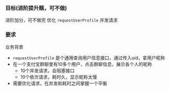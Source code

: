 ### 目标(进阶提升题，可不做)

进阶加分，可不做完
优化 `requestUserProfile` 并发请求

### 要求

业务背景
- `requestUserProfile` 是个通用查询用户信息接口，通过传入uid，拿用户昵称
- 在一个支付宝群聊里有10多个用户，点击群聊信息，展示各个人的昵称
  -  10个并发请求，会阻塞接口
  -  10个依次请求，耗时久，显示昵称太慢
- 需要优化请求，在并发和耗时之间掌握一个平衡
